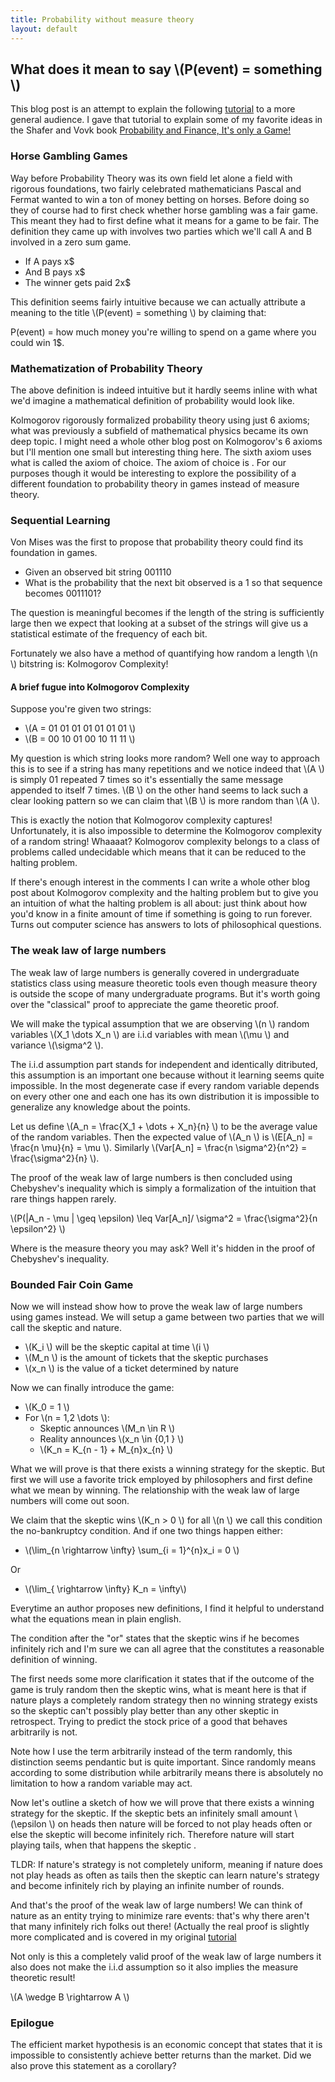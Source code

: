 ```yaml
---
title: Probability without measure theory
layout: default
---
```


## What does it mean to say \\(P(event) = something \\)

This blog post is an attempt to explain the following [tutorial](https://www.dropbox.com/s/zwio6k94ix40q1s/ItsOnlyAGame.pdf) to a more general audience. I gave that tutorial to explain some of my favorite ideas in the Shafer and Vovk book [Probability and Finance, It's only a Game!](http://www.amazon.com/Probability-Finance-Its-Only-Game/dp/0471402265/ref=sr_1_1?ie=UTF8&qid=1424136245&sr=8-1&keywords=probability+and+finance)

### Horse Gambling Games

Way before Probability Theory was its own field let alone a field with rigorous foundations, two fairly celebrated mathematicians Pascal and Fermat wanted to win a ton of money betting on horses. Before doing so they of course had to first check whether horse gambling was a fair game. This meant they had to first define what it means for a game to be fair. The definition they came up with involves two parties which we'll call A and B involved in a zero sum game.

* If A pays x$
* And B pays x$
* The winner gets paid 2x$

This definition seems fairly intuitive because we can actually attribute a meaning to the title \\(P(event) = something \\) by claiming that:



P(event) = how much money you're willing to spend on a game where you could win 1$.

### Mathematization of Probability Theory

The above definition is indeed intuitive but it hardly seems inline with what we'd imagine a mathematical definition of probability would look like.


Kolmogorov rigorously formalized probability theory using just 6 axioms; what was previously a subfield of mathematical physics became its own deep topic. I might need a whole other blog post on Kolmogorov's 6 axioms but I'll mention one small but interesting thing here. The sixth axiom uses what is called the axiom of choice. The axiom of choice is . For our purposes though it would be interesting to explore the possibility of a different foundation to probability theory in games instead of measure theory.

### Sequential Learning

Von Mises was the first to propose that probability theory could find its foundation in games.

* Given an observed bit string 001110
* What is the probability that the next bit observed is a 1 so that sequence becomes 0011101?

The question is meaningful becomes if the length of the string is sufficiently large then we expect that looking at a subset of the strings will give us a statistical estimate of the frequency of each bit.

Fortunately we also have a method of quantifying how random a length \\(n \\) bitstring is: Kolmogorov Complexity!

#### A brief fugue into Kolmogorov Complexity

Suppose you're given two strings:

* \\(A = 01 01 01 01 01 01 01 \\) 
* \\(B = 00 10 01 00 10 11 11 \\)

My question is which string looks more random? Well one way to approach this is to see if a string has many repetitions and we notice indeed that \\(A \\) is simply 01 repeated 7 times so it's essentially the same message appended to itself 7 times. \\(B \\) on the other hand seems to lack such a clear looking pattern so we can claim that \\(B \\) is more random than \\(A \\). 

This is exactly the notion that Kolmogorov complexity captures! Unfortunately, it is also impossible to determine the Kolmogorov complexity of a random string! Whaaaat? Kolmogorov complexity belongs to a class of problems called undecidable which means that it can be reduced to the halting problem.

 If there's enough interest in the comments I can write a whole other blog post about Kolmogorov complexity and the halting problem but to give you an intuition of what the halting problem is all about: just think about how you'd know in a finite amount of time if something is going to run forever. Turns out computer science has answers to lots of philosophical questions.

### The weak law of large numbers

The weak law of large numbers is generally covered in undergraduate statistics class using measure theoretic tools even though measure theory is outside the scope of many undergraduate programs. But it's worth going over the "classical" proof to appreciate the game theoretic proof.

We will make the typical assumption that we are observing \\(n \\) random variables \\(X\_1 \dots X\_n \\) are i.i.d variables with mean \\(\mu \\) and variance \\(\sigma^2 \\). 

The i.i.d assumption part stands for independent and identically ditributed, this assumption is an important one because without it learning seems quite impossible. In the most degenerate case if every random variable depends on every other one and each one has its own distribution it is impossible to generalize any knowledge about the points. 

Let us define \\(A\_n = \frac{X_1 + \dots + X_n}{n} \\) to be the average value of the random variables. Then the expected value of \\(A\_n \\) is \\(E[A\_n] = \frac{n \mu}{n} = \mu \\). Similarly \\(Var[A\_n] = \frac{n \sigma^2}{n^2} = \frac{\sigma^2}{n}   \\).

The proof of the weak law of large numbers is then concluded using Chebyshev's inequality which is simply a formalization of the intuition that rare things happen rarely.

\\(P(\|A\_n - \mu \| \geq \epsilon) \leq Var[A\_n]/ \sigma^2 = \frac{\sigma^2}{n \epsilon^2}  \\)

Where is the measure theory you may ask? Well it's hidden in the proof of Chebyshev's inequality.

### Bounded Fair Coin Game

Now we will instead show how to prove the weak law of large numbers using games instead. We will setup a game between two parties that we will call the skeptic and nature.

* \\(K\_i \\) will be the skeptic capital at time \\(i \\)
* \\(M\_n \\) is the amount of tickets that the skeptic purchases
* \\(x\_n \\) is the value of a ticket determined by nature

Now we can finally introduce the game:

* \\(K\_0 = 1 \\)
* For \\(n = 1,2 \dots \\):
	* Skeptic announces \\(M\_n \in R \\)
	* Reality announces \\(x\_n \in \{0,1 \} \\)
	* \\(K\_n = K\_{n - 1} + M\_{n}x\_{n} \\)

What we will prove is that there exists a winning strategy for the skeptic. But first we will use a favorite trick employed by philosophers and first define what we mean by winning. The relationship with the weak law of large numbers will come out soon.

We claim that the skeptic wins \\(K\_n > 0 \\) for all \\(n \\) we call this condition the no-bankruptcy condition. And if one two things happen either:

* \\(\lim_{n \rightarrow \infty} \sum\_{i = 1}^{n}x\_i = 0 \\)

Or

* \\(\lim_{ \rightarrow \infty} K_n = \infty\\)

Everytime an author proposes new definitions, I find it helpful to understand what the equations mean in plain english. 

The condition after the "or" states that the skeptic wins if he becomes infinitely rich and I'm sure we can all agree that the constitutes a reasonable definition of winning. 

The first needs some more clarification it states that if the outcome of the game is truly random then the skeptic wins, what is meant here is that if nature plays a completely random strategy then no winning strategy exists so the skeptic can't possibly play better than any other skeptic in retrospect. Trying to predict the stock price of a good that behaves arbitrarily is not. 

Note how I use the term arbitrarily instead of the term randomly, this distinction seems pendantic but is quite important. Since randomly means according to some distribution while arbitrarily means there is absolutely no limitation to how a random variable may act. 

Now let's outline a sketch of how we will prove that there exists a winning strategy for the skeptic. If the skeptic bets an infinitely small amount \\(\epsilon \\) on heads then nature will be forced to not play heads often or else the skeptic will become infinitely rich. Therefore nature will start playing tails, when that happens the skeptic .

TLDR: If nature's strategy is not completely uniform, meaning if nature does not play heads as often as tails then the skeptic can learn nature's strategy and become infinitely rich by playing an infinite number of rounds.

And that's the proof of the weak law of large numbers! We can think of nature as an entity trying to minimize rare events: that's why there aren't that many infinitely rich folks out there! (Actually the real proof is slightly more complicated and is covered in my original [tutorial](https://www.dropbox.com/s/zwio6k94ix40q1s/ItsOnlyAGame.pdf)

Not only is this a completely valid proof of the weak law of large numbers it also does not make the i.i.d assumption so it also implies the measure theoretic result!

\\(A \wedge B \rightarrow A \\)

### Epilogue

The efficient market hypothesis is an economic concept that states that it is impossible to consistently achieve better returns than the market. Did we also prove this statement as a corollary?
